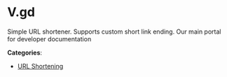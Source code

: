 # V.gd


Simple URL shortener.  Supports custom short link ending.  Our main portal for developer documentation



**Categories**:
- [URL Shortening](https://github.com/apis-list/apis-list#url-shortening)




